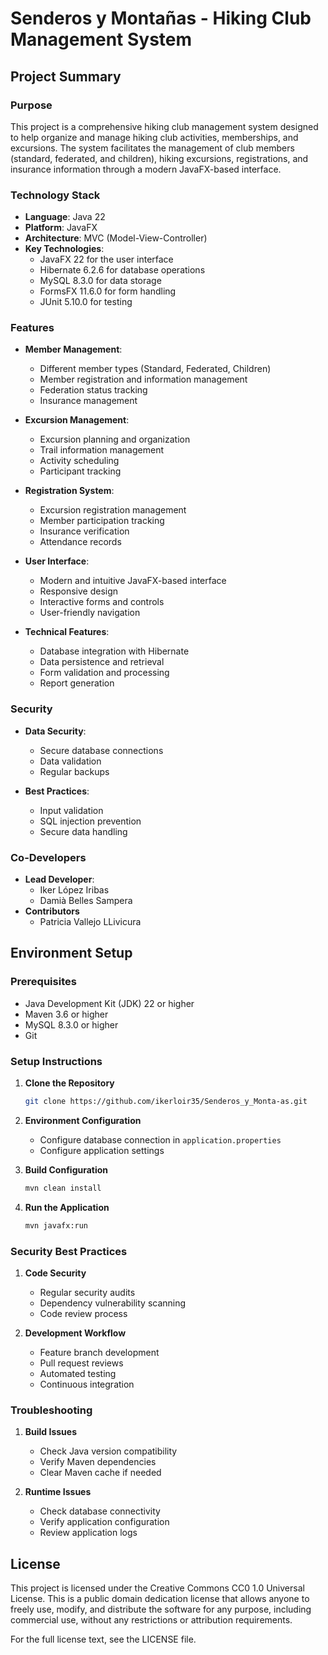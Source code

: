# Senderos y Montañas - Hiking Club Management System

## Project Summary

### Purpose

This project is a comprehensive hiking club management system designed to help organize and manage hiking club activities, memberships, and excursions. The system facilitates the management of club members (standard, federated, and children), hiking excursions, registrations, and insurance information through a modern JavaFX-based interface.

### Technology Stack

- **Language**: Java 22
- **Platform**: JavaFX
- **Architecture**: MVC (Model-View-Controller)
- **Key Technologies**:
  - JavaFX 22 for the user interface
  - Hibernate 6.2.6 for database operations
  - MySQL 8.3.0 for data storage
  - FormsFX 11.6.0 for form handling
  - JUnit 5.10.0 for testing

### Features

- **Member Management**:

  - Different member types (Standard, Federated, Children)
  - Member registration and information management
  - Federation status tracking
  - Insurance management

- **Excursion Management**:

  - Excursion planning and organization
  - Trail information management
  - Activity scheduling
  - Participant tracking

- **Registration System**:

  - Excursion registration management
  - Member participation tracking
  - Insurance verification
  - Attendance records

- **User Interface**:

  - Modern and intuitive JavaFX-based interface
  - Responsive design
  - Interactive forms and controls
  - User-friendly navigation

- **Technical Features**:
  - Database integration with Hibernate
  - Data persistence and retrieval
  - Form validation and processing
  - Report generation

### Security

- **Data Security**:

  - Secure database connections
  - Data validation
  - Regular backups

- **Best Practices**:
  - Input validation
  - SQL injection prevention
  - Secure data handling

### Co-Developers

- **Lead Developer**:
  - Iker López Iribas
  - Damià Belles Sampera
- **Contributors**
  - Patricia Vallejo LLivicura

## Environment Setup

### Prerequisites

- Java Development Kit (JDK) 22 or higher
- Maven 3.6 or higher
- MySQL 8.3.0 or higher
- Git

### Setup Instructions

1. **Clone the Repository**

   ```bash
   git clone https://github.com/ikerloir35/Senderos_y_Monta-as.git
   ```

2. **Environment Configuration**

   - Configure database connection in `application.properties`
   - Configure application settings

3. **Build Configuration**

   ```bash
   mvn clean install
   ```

4. **Run the Application**
   ```bash
   mvn javafx:run
   ```

### Security Best Practices

1. **Code Security**

   - Regular security audits
   - Dependency vulnerability scanning
   - Code review process

2. **Development Workflow**
   - Feature branch development
   - Pull request reviews
   - Automated testing
   - Continuous integration

### Troubleshooting

1. **Build Issues**

   - Check Java version compatibility
   - Verify Maven dependencies
   - Clear Maven cache if needed

2. **Runtime Issues**
   - Check database connectivity
   - Verify application configuration
   - Review application logs

## License

This project is licensed under the Creative Commons CC0 1.0 Universal License. This is a public domain dedication license that allows anyone to freely use, modify, and distribute the software for any purpose, including commercial use, without any restrictions or attribution requirements.

For the full license text, see the LICENSE file.
